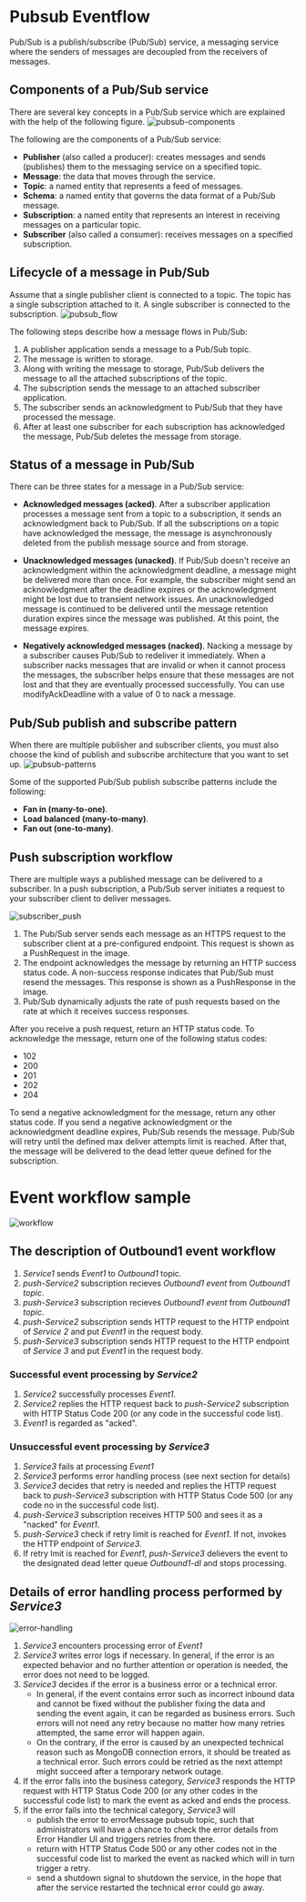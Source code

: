 # Pubsub Eventflow

Pub/Sub is a publish/subscribe (Pub/Sub) service, a messaging service where the senders of messages are decoupled from the receivers of messages.

## Components of a Pub/Sub service

There are several key concepts in a Pub/Sub service which are explained with the help of the following figure.
![pubsub-components](pubsub-components.png)

The following are the components of a Pub/Sub service:

* **Publisher** (also called a producer): creates messages and sends (publishes) them to the messaging service on a specified topic.
* **Message**: the data that moves through the service.
* **Topic**: a named entity that represents a feed of messages.
* **Schema**: a named entity that governs the data format of a Pub/Sub message.
* **Subscription**: a named entity that represents an interest in receiving messages on a particular topic.
* **Subscriber** (also called a consumer): receives messages on a specified subscription.

## Lifecycle of a message in Pub/Sub

Assume that a single publisher client is connected to a topic. The topic has a single subscription attached to it. A single subscriber is connected to the subscription.
![pubsub_flow](pub_sub_flow.svg)

The following steps describe how a message flows in Pub/Sub:
1. A publisher application sends a message to a Pub/Sub topic.
2. The message is written to storage.
3. Along with writing the message to storage, Pub/Sub delivers the message to all the attached subscriptions of the topic.
4. The subscription sends the message to an attached subscriber application.
5. The subscriber sends an acknowledgment to Pub/Sub that they have processed the message.
6. After at least one subscriber for each subscription has acknowledged the message, Pub/Sub deletes the message from storage.


## Status of a message in Pub/Sub

There can be three states for a message in a Pub/Sub service:

* **Acknowledged messages (acked)**. After a subscriber application processes a message sent from a topic to a subscription, it sends an acknowledgment back to Pub/Sub. If all the subscriptions on a topic have acknowledged the message, the message is asynchronously deleted from the publish message source and from storage.

* **Unacknowledged messages (unacked)**. If Pub/Sub doesn't receive an acknowledgment within the acknowledgment deadline, a message might be delivered more than once. For example, the subscriber might send an acknowledgment after the deadline expires or the acknowledgment might be lost due to transient network issues. An unacknowledged message is continued to be delivered until the message retention duration expires since the message was published. At this point, the message expires.

* **Negatively acknowledged messages (nacked)**. Nacking a message by a subscriber causes Pub/Sub to redeliver it immediately. When a subscriber nacks messages that are invalid or when it cannot process the messages, the subscriber helps ensure that these messages are not lost and that they are eventually processed successfully. You can use modifyAckDeadline with a value of 0 to nack a message.

## Pub/Sub publish and subscribe pattern

When there are multiple publisher and subscriber clients, you must also choose the kind of publish and subscribe architecture that you want to set up.
![pubsub-patterns](pubsub-patterns.png)

Some of the supported Pub/Sub publish subscribe patterns include the following:

* **Fan in (many-to-one)**.
* **Load balanced (many-to-many)**.
* **Fan out (one-to-many)**.


## Push subscription workflow

There are multiple ways a published message can be delivered to a subscriber. In a push subscription, a Pub/Sub server initiates a request to your subscriber client to deliver messages.

![subscriber_push](subscriber_push.png)

1. The Pub/Sub server sends each message as an HTTPS request to the subscriber client at a pre-configured endpoint. This request is shown as a PushRequest in the image.
2. The endpoint acknowledges the message by returning an HTTP success status code. A non-success response indicates that Pub/Sub must resend the messages. This response is shown as a PushResponse in the image.
3. Pub/Sub dynamically adjusts the rate of push requests based on the rate at which it receives success responses.

After you receive a push request, return an HTTP status code. To acknowledge the message, return one of the following status codes:
* 102
* 200
* 201
* 202
* 204

To send a negative acknowledgment for the message, return any other status code. If you send a negative acknowledgment or the acknowledgment deadline expires, Pub/Sub resends the message. Pub/Sub will retry until the defined max deliver attempts limit is reached. After that, the message will be delivered to the dead letter queue defined for the subscription.

# Event workflow sample

![workflow](eventmessage-flow.png)

## The description of **Outbound1 event** workflow
1. *Service1* sends *Event1* to *Outbound1* topic.
2. *push-Service2* subscription recieves *Outbound1 event* from *Outbound1 topic*.
3. *push-Service3* subscription recieves *Outbound1 event* from *Outbound1 topic*.
4. *push-Service2* subscription sends HTTP request to the HTTP endpoint of *Service 2* and put *Event1* in the request body.
5. *push-Service3* subscription sends HTTP request to the HTTP endpoint of *Service 3* and put *Event1* in the request body.

### Successful event processing by *Service2*
1. *Service2* successfully processes *Event1*.
2. *Service2* replies the HTTP request back to *push-Service2* subscription with HTTP Status Code 200 (or any code in the successful code list).
3. *Event1* is regarded as "acked".

### Unsuccessful event processing by *Service3*
1. *Service3* fails at processing *Event1*
2. *Service3* performs error handling process (see next section for details)
3. *Service3* decides that retry is needed and replies the HTTP request back to *push-Service3* subscription with HTTP Status Code 500 (or any code no in the successful code list).
4. *push-Service3* subscription receives HTTP 500 and sees it as a "nacked" for *Event1*.
5. *push-Service3* check if retry limit is reached for *Event1*. If not, invokes the HTTP endpoint of *Service3*.
6. If retry lmit is reached for *Event1*, *push-Service3* delievers the event to the designated dead letter queue *Outbound1-dl* and stops processing.

## Details of error handling process performed by *Service3*
![error-handling](eventmessage-flow.png)

1. *Service3* encounters processing error of *Event1*
2. *Service3* writes error logs if necessary. In general, if the error is an expected behavior and no further attention or operation is needed, the error does not need to be logged.
3. *Service3* decides if the error is a business error or a technical error.
    * In general, if the event contains error such as incorrect inbound data and cannot be fixed without the publisher fixing the data and sending the event again, it can be regarded as business errors. Such errors will not need any retry because no matter how many retries attempted, the same error will happen again.
    * On the contrary, if the error is caused by an unexpected technical reason such as MongoDB connection errors, it should be treated as a technical error. Such errors could be retried as the next attempt might succeed after a temporary network outage.
4. If the error falls into the business category, *Service3* responds the HTTP request with HTTP Status Code 200 (or any other codes in the successful code list) to mark the event as acked and ends the process.
5. If the error falls into the technical category, *Service3* will
    * publish the error to errorMessage pubsub topic, such that administrators will have a chance to check the error details from Error Handler UI and triggers retries from there.
    * return with HTTP Status Code 500 or any other codes not in the successful code list to marked the event as nacked which will in turn trigger a retry.
    * send a shutdown signal to shutdown the service, in the hope that after the service restarted the technical error could go away.